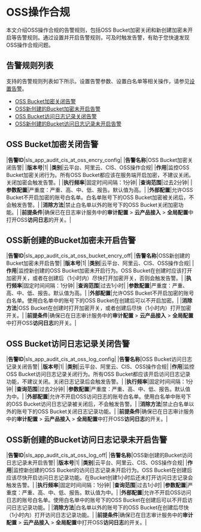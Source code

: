 # OSS操作合规

本文介绍OSS操作合规的告警规则，包括OSS Bucket加密关闭和新创建加密未开启等告警规则。通过设置并开启告警规则，可及时触发告警，有助于您快速发现OSS操作合规问题。

## 告警规则列表

支持的告警规则列表如下所示。设置告警参数、设置白名单等相关操作，请参见[设置告警](/intl.zh-CN/应用中心（App）/日志审计服务/告警/设置告警.md)。

-   [OSS Bucket加密关闭告警](#section_aqc_gut_own)
-   [OSS新创建的Bucket加密未开启告警](#section_0l1_7uj_lda)
-   [OSS Bucket访问日志记录关闭告警](#section_13n_df6_hq9)
-   [OSS新创建的Bucket访问日志记录未开启告警](#section_fa3_u4h_y8i)

## OSS Bucket加密关闭告警

|**告警ID**|sls\_app\_audit\_cis\_at\_oss\_encry\_config|
|**告警名称**|OSS Bucket加密关闭告警|
|**版本号**|1|
|**类别**|云平台、阿里云、CIS、OSS操作合规|
|**作用**|监控OSS Bucket加密关闭行为。所有OSS Bucket都应该在服务端开启加密，不建议关闭。关闭加密会触发告警。|
|**执行频率**|固定时间间隔：1分钟|
|**查询范围**|过去2分钟|
|**参数配置**|严重度：严重、高、中、低、报告。默认值为高。|
|**外部配置**|允许OSS Bucket不开启加密的账号白名单。白名单账号下的OSS Bucket加密被关闭后，不会触发告警。|
|**消除方法**|禁止白名单以外的账号下的OSS Bucket关闭加密功能。|
|**前提条件**|确保已在日志审计服务中的**审计配置** \> **云产品接入** \> **全局配置**中打开OSS**访问日志**的开关。|

## OSS新创建的Bucket加密未开启告警

|**告警ID**|sls\_app\_audit\_cis\_at\_oss\_bucket\_encry\_off|
|**告警名称**|OSS新创建的Bucket加密未开启告警|
|**版本号**|1|
|**类别**|云平台、阿里云、CIS、OSS操作合规|
|**作用**|监控新创建的OSS Bucket加密未开启行为。OSS Bucket在创建时应该打开加密开关，或者在创建后（1小时内）尽快打开加密开关，否则会触发告警。|
|**执行频率**|固定时间间隔：1分钟|
|**查询范围**|过去1小时|
|**参数配置**|严重度：严重、高、中、低、报告。默认值为高。|
|**外部配置**|允许OSS Bucket不开启加密的账号白名单。使用白名单中的账号下的OSS Bucket在创建后可以不开启加密。|
|**消除方法**|OSS Bucket在创建时打开加密开关，或者创建后尽快（1小时内）打开加密开关。|
|**前提条件**|确保已在日志审计服务中的**审计配置** \> **云产品接入** \> **全局配置**中打开OSS**访问日志**的开关。|

## OSS Bucket访问日志记录关闭告警

|**告警ID**|sls\_app\_audit\_cis\_at\_oss\_log\_config|
|**告警名称**|OSS Bucket访问日志记录关闭告警|
|**版本号**|1|
|**类别**|云平台、阿里云、CIS、OSS操作合规|
|**作用**|监控OSS Bucket访问日志记录关闭行为。所有OSS Bucket都应该开启访问日志记录功能，不建议关闭。关闭日志记录后会触发告警。|
|**执行频率**|固定时间间隔：1分钟|
|**查询范围**|过去2分钟|
|**参数配置**|严重度：严重、高、中、低、报告。默认值为中。|
|**外部配置**|允许不开启OSS访问日志的账号白名单。使用白名单中账号下的OSS Bucket访问日志记录被关闭后，不会触发告警。|
|**消除方法**|禁止白名单以外的账号下的OSS Bucket关闭日志记录功能。|
|**前提条件**|确保已在日志审计服务中的**审计配置** \> **云产品接入** \> **全局配置**中打开OSS**访问日志**的开关。|

## OSS新创建的Bucket访问日志记录未开启告警

|**告警ID**|sls\_app\_audit\_cis\_at\_oss\_log\_off|
|**告警名称**|OSS新创建的Bucket访问日志记录未开启告警|
|**版本号**|1|
|**类别**|云平台、阿里云、CIS、OSS操作合规|
|**作用**|监控新创建的OSS Bucket的访问日志记录未开启行为。OSS Bucket在创建后应该尽快开启访问日志记录功能。在Bucket创建1小时后还未打开访问日志记录会触发告警。|
|**执行频率**|固定时间间隔：1分钟|
|**查询范围**|过去1小时|
|**参数配置**|严重度：严重、高、中、低、报告。默认值为中。|
|**外部配置**|允许不开启OSS访问日志的账号白名单。使用白名单中的账号下的OSS Bucket在创建后可以不开启访问日志记录功能。|
|**消除方法**|白名单以外的账号下的OSS Bucket在创建后尽快（1小时内）打开访问日志记录功能。|
|**前提条件**|确保已在日志审计服务中的**审计配置** \> **云产品接入** \> **全局配置**中打开OSS**访问日志**的开关。|

